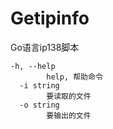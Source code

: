 # Getipinfo
Go语言ip138脚本
```
-h, --help
        help, 帮助命令
  -i string
        要读取的文件
  -o string
        要输出的文件
```
